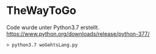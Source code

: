 # TheWayToGo

Code wurde unter Python3.7 erstellt.
https://www.python.org/downloads/release/python-377/
```
> python3.7 woGehtsLang.py
